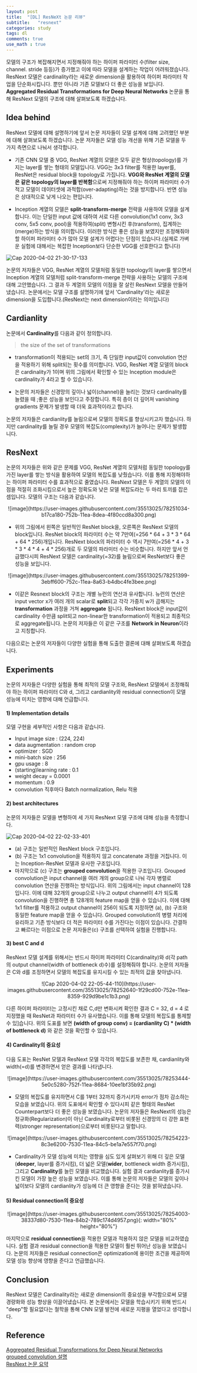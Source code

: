 ```yaml
---
layout: post
title:  "[DL] ResNeXt 논문 리뷰"
subtitle:   "resnext"
categories: study
tags: dl
comments: true
use_math : true
---
```


모델의 구조가 복잡해지면서 지정해줘야 하는 하이퍼 파라미터 수(filter size, channel. stride 등등)가 증가했고 이에 따라 모델을 설계하는 작업이 어려워졌습니다. ResNext 모델은 cardinality라는 새로운 dimension을 활용하여 하이퍼 파라미터 작업을 단순화시킵니다. 뿐만 아니라 기존 모델보다 더 좋은 성능을 보입니다.  **Aggregated Residual Transformations for Deep Neural Networks** 논문을 통해 ResNext 모델의 구조에 대해 살펴보도록 하겠습니다. 

## Idea behind
ResNext 모델에 대해 설명하기에 앞서 논문 저자들이 모델 설계에 대해 고려했던 부분에 대해 살펴보도록 하겠습니다. 논문 저자들은 모델 성능 개선을 위해 기존 모델을 두 가지 측면으로 나눠서 생각합니다. 

- 기존 CNN 모델 중 VGG, ResNet 계열의 모델은 모두 같은 형상(topology)를 가지는 layer를 쌓는 형태의 모델입니다. VGG는 3x3 filter를 적용한 layer를, ResNet은 residual block을 topology로 가집니다. **VGG와 ResNet 계열의 모델은 같은 topology의 layer를 반복함**으로써 지정해줘야 하는 하이퍼 파라미터 수가 적고 모델이 데이터셋에 과적합(over-adapting)하는 것을 방지합니다. 반면 성능은 상대적으로 낮게 나오는 편입니다.

- Inception 계열의 모델은 **split-transform-merge** 전략을 사용하여 모델을 설계합니다. 이는 단일한 input 값에 대하여 서로 다른 convolution(1x1 conv, 3x3 conv, 5x5 conv, pool)을 적용하여(split) 변형시킨 후(transform), 집계하는(merge)하는 방식을 의미합니다. 이러한 방식은 좋은 성능을 보였지만 조정해줘야할 하이퍼 파라미터 수가 많아 모델 설계가 어렵다는 단점이 있습니다.(실제로 가벼운 실험에 대해서는 복잡한 Inception보다 단순한 VGG를 선호한다고 합니다)

![Cap 2020-04-02 21-30-17-133](https://user-images.githubusercontent.com/35513025/78249385-387c4a80-7529-11ea-97cc-addfc098c5e6.jpg)

논문의 저자들은 VGG, ResNet 계열의 모델처럼 동일한 topology의 layer를 쌓으면서 Inception 계열의 모델처럼 split-transform-merge 전략을 사용하는 모델의 구조에 대해 고안했습니다. 그 결과 두 계열의 모델의 이점을 잘 살린 ResNext 모델을 만들어냈습니다. 논문에서는 모델 구조를 설명하기에 앞서 'Cardinality'라는 새로운 dimension을 도입합니다.(ResNext는 next dimension이라는 의미입니다)


## Cardianlity
논문에서 **Cardinality**를 다음과 같이 정의합니다.

> the size of the set of transformations

- transformation이 적용되는 set의 크기, 즉 단일한 input값이 convolution 연산을 적용하기 위해 split되는 횟수를 의미합니다. VGG, ResNet 계열 모델의 block은 cardinality가 1이며 위의 그림에서 확인할 수 있는 Inception module은 cardinality가 4라고 할 수 있습니다.

- 논문의 저자들은 신경망의 깊이나 넓이(channel)을 늘리는 것보다 cardinality를 늘렸을 때 ;좋은 성능을 보인다고 주장합니다. 특히 층이 더 깊어져 vanishing gradients 문제가 발생할 때 더욱 효과적이라고 합니다.

논문의 저자들은  cardianlity를 늘림으로써 모델의 정확도를 향상시키고자 했습니다. 하지만 cardinality를 늘릴 경우 모델의 복잡도(complexity)가 늘어나는 문제가 발생합니다.

## ResNext

논문의 저자들은 위와 같은 문제를 VGG, ResNet 계열의 모델처럼 동일한 topology를 가진 layer를 쌓는 방식을 활용하여 모델의 복잡도를 낮췄습니다. 이를 통해 지정해야하는 하이퍼 파라미터 수를 효과적으로 줄였습니다. ResNext 모델은 두 계열의 모델의 이점을 적절히 조화시킴으로서 높은 정확도와 낮은 모델 복잡도라는 두 마리 토끼를 잡은 셈입니다. 모델의 구조는 다음과 같습니다. 
<p align="center">
![image](https://user-images.githubusercontent.com/35513025/78251034-b17ca180-752b-11ea-8dea-4f80ccd8a300.png)
</p>

- 위의 그림에서 왼쪽은 일반적인 ResNet block을, 오른쪽은 ResNext 모델의 block입니다. ResNet block의 파라미터 수는 약 7만여(=256 * 64 + 3 * 3 * 64 + 64 * 256)개입니다.  ResNext block의 파라미터 수 역시 7만여(=256 * 4 + 3 * 3 * 4 * 4 + 4 * 256)개로 두 모델의 파라미터 수는 비슷합니다. 하지만 앞서 언급했다시피 ResNext 모델은 cardinality(=32)를 늘림으로써 ResNet보다 좋은 성능을 보입니다.
<p align="center">
![image](https://user-images.githubusercontent.com/35513025/78251399-3ebff600-752c-11ea-8a63-b4dbc4fe3bee.png)
</p>

- 이같은 Resnext block의 구조는 개별 뉴런의 연산과 유사합니다. 뉴런의 연산은 input vector x가 여러 개의 scalar로 **split**되고 각각 가중치 w가 곱해지는 **transformation** 과정을 거쳐 **aggregate** 됩니다. ResNext block은 input값이 cardinality 수만큼 split되고  non-linear한 transformation이 적용되고 최종적으로 aggregate됩니다. 논문의 저자들은 이 같은 구조를 **Network in Neuron**이라고 지칭합니다. 

다음으로는 논문의 저자들이 다양한 실험을 통해 도출한 결론에 대해 살펴보도록 하겠습니다. 

## Experiments

논문의 저자들은 다양한 실험을 통해 최적의 모델 구조와, ResNext 모델에서 조정해줘야 하는 하이퍼 파라미터 C와 d, 그리고 cardianlity와 residual connection이 모델 성능에 미치는 영향에 대해 언급합니다. 

#### 1) Implementation details

모델 구현을 세부적인 사항은 다음과 같습니다. 

- Input image size : (224, 224)   
- data augmentation : random crop  
- optimizer : SGD    
- mini-batch size : 256  
- gpu usage : 8  
- (starting)learning rate : 0.1  
- weight decay = 0.0001  
- momentum : 0.9  
- convolution 직후마다 Batch normalization, Relu 적용  

#### 2) best architectures

논문의 저자들은 모델을 변형하여 세 가지 ResNext 모델 구조에 대해 성능을 측정합니다. 

![Cap 2020-04-02 22-02-33-401](https://user-images.githubusercontent.com/35513025/78252373-b2aece00-752d-11ea-901b-11ff50ad7e3a.png)

- (a) 구조는 일반적인 ResNext block 구조입니다. 
- (b) 구조는 1x1 convolution을 적용하지 않고 concatenate 과정을 거칩니다. 이는 Inception-ResNet 모델과 유사한 구조입니다. 
- 마지막으로 (c) 구조는 **grouped convolution**을 적용한 구조입니다. Grouped convolution은 input channel을 여러 개의 group으로 나눠 각자 병렬로 convolution 연산을 진행하는 방식입니다. 위의 그림에서는 input channel이 128입니다. 이에 대해 32개의 group으로 나누고 output channel이 4가 되도록 convolution을 진행하면 총 128개의 feature map을 얻을 수 있습니다. 이에 대해 1x1 filter를 적용하고 output channel이 256이 되도록 지정하면 (a), (b) 구조와 동일한 feature map을 얻을 수 있습니다. Grouped convolution의 병렬 처리에 유리하고 기존 방식보다 더 적은 파라미터 수를 가진다는 이점이 있습니다. 간결하고 빠르다는 이점으로 논문 저자들은(c) 구조를 선택하여 실험을 진행합니다. 

#### 3) best C and d

ResNext 모델 설계를 위해서는 반드시 하이퍼 파라미터 C(cardinality)와 d(각 path의 output channel(width of bottleneck d)수)를 설정해줘야 합니다. 논문의 저자들은 C와 d를 조정하면서 모델의 복잡도를 유지시킬 수 있는 최적의 값을 찾아냅니다. 

<p align="center">
![Cap 2020-04-02 22-05-44-110](https://user-images.githubusercontent.com/35513025/78252640-1f29cd00-752e-11ea-8359-929d9be1c1b3.png)
</p>

다른 하이퍼 파라미터는 고정시킨 채로 C,d만 변화시켜 확인한 결과 C = 32, d = 4 로 지정했을 때 ResNet과 파라미터 수가 유사했습니다. 이를 통해 모델의 복잡도를 통제할 수 있]습니다. 위의 도표를 보면 **(width of group conv) = (cardianlity C) * (width of bottleneck d)** 와 같은 것을 확인할 수 있습니다. 

#### 4) Cardinality의 중요성
다음 도표는 ResNet 모델과 ResNext 모델 각각의 복잡도를 보존한 채, cardianlity와 width(=d)를 변경하면서 얻은 결과를 나타냅니다.

<p align="center">
![image](https://user-images.githubusercontent.com/35513025/78253444-5e0c5280-752f-11ea-8684-10ee1bf35b92.png)
</p>


- 모델의 복잡도를 유지하면서 C를 1부터 32까지 증가시키자 error가 점차 감소하는 모습을 보였습니다. 위의 도표에서 확인할 수 있다시피 같은 형태의 ResNet Counterpart보다 더 좋은 성능을 보였습니다. 논문의 저자들은  ResNext의 성능은 정규화(Regularization)이 아닌 Cardinality로부터 비롯된 신경망의 더 강한 표현력(stronger representation)으로부터 비롯된다고 말합니다. 

<p align="center">
![image](https://user-images.githubusercontent.com/35513025/78254223-8c3e6200-7530-11ea-84c5-be1a7e557f70.png)
</p>

- Cardinality가 모델 성능에 미치는 영향을 심도 있게 살펴보기 위해 더 깊은 모델(**deeper**, layer를 증가시킴), 더 넓은 모델(**wider**, bottleneck width 증가시킴), 그리고 **Cardinality**를 늘린 모델을 비교했습니다. 실험 결과 cardianlity를 증가시킨 모델이 가장 높은 성능을 보였습니다. 이를 통해 논문의 저자들은 모델의 깊이나 넓이보다 모델의 cardianlity가 성능에 더 큰 영향을 준다는 것을 밝혀냈습니다. 

#### 5) Residual connection의 중요성

<p align="center">
![image](https://user-images.githubusercontent.com/35513025/78254003-38337d80-7530-11ea-84b2-789c174d4957.png){: width="80%" height="80%"}
</p>

마지막으로 **residual connection**을 적용한 모델과 적용하지 않은 모델을 비교하였습니다. 실험 결과 residual connection을 적용한 모델이 훨씬 뛰어난 성능을 보였습니다. 논문의 저자들은 residual connection은 optimization에 용이한 조건을 제공하여 모델 성능 향상에 영향을 준다고 언급했습니다. 

## Conclusion

ResNext 모델은 Cardinality라는 새로운 dimension의 중요성을 부각함으로써 모델 경량화와 성능 향상을 이끌어냈습니다. 본 논문에서는 모델을 학습시키기 위해 반드시 "deep"할 필요없다는 철학을 통해 CNN 모델 발전에 새로운 지평을 열었다고 생각합니다.   

## Reference

[Aggregated Residual Transformations for Deep Neural Networks](https://arxiv.org/abs/1611.05431)  
[grouped convolution 설명](https://hichoe95.tistory.com/48)  
[ResNext 논문 요약](https://towardsdatascience.com/review-resnext-1st-runner-up-of-ilsvrc-2016-image-classification-15d7f17b42ac)  